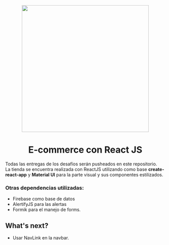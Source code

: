 <div align="center"><img src="https://i.ibb.co/SPVDXcp/logo1.png" width="400"/>

# E-commerce con React JS</div>

Todas las entregas de los desafíos serán pusheados en este repositorio.<br>
La tienda se encuentra realizada con ReactJS utilizando como base <b>create-react-app</b> y <b>Material UI</b> para la parte visual y sus componentes estilizados.

### Otras dependencias utilizadas:
- Firebase como base de datos
- AlertifyJS para las alertas
- Formik para el manejo de forms.

## What's next?
- Usar NavLink en la navbar.